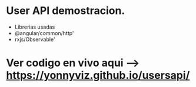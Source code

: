 # User API demostracion.

- Librerias usadas
- @angular/common/http'
- rxjs/Observable'
# Ver codigo en vivo aqui --> https://yonnyviz.github.io/usersapi/

